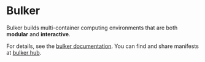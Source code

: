 # Bulker

Bulker builds multi-container computing environments that are both **modular** and **interactive**. 

For details, see the [bulker documentation](http://docs.bulker.io). You can find and share manifests at [bulker hub](http://hub.bulker.io).

